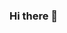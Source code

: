 ### Hi there 👋

<!--
**mafiaguy/Mafiaguy** is a ✨ _special_ ✨ repository because its `README.md` (this file) appears on your GitHub profile.
Gday!

I'm Sid, I do tech things in New Delhi, India.

I like to spend my time hacking and writing mostly about web application security.
You can find me on:

    bug linkedin: @mafiaguy
    baby_chick Twitter: @mafiaaguy
    memo : @mafiaguy

Things I do:

    closed_lock_with_key CyberSecurity mentor at @Greatlearning
    🐱‍👤 Education Program Assistant of @IEEE
    man_technologist Technical Lead of @IEESVP

